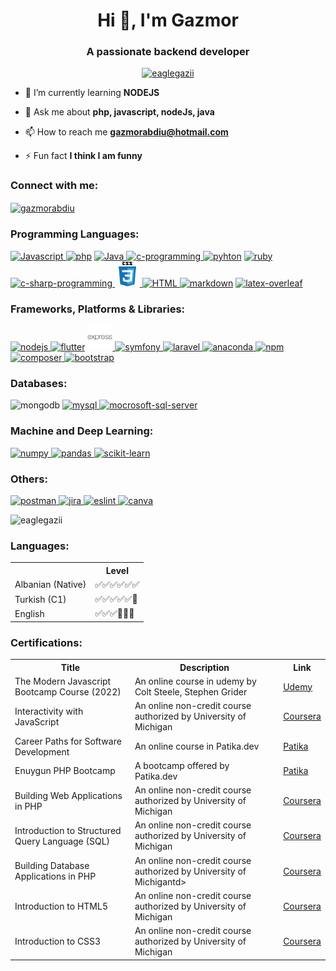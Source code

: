 <h1 align="center">Hi 👋, I'm Gazmor</h1>
<h3 align="center">A passionate backend developer</h3>


<p align="center"> <a href="https://github.com/ryo-ma/github-profile-trophy"><img src="https://github-profile-trophy.vercel.app/?username=eaglegazii" alt="eaglegazii" /></a> </p>


- 🌱 I’m currently learning **NODEJS**

- 💬 Ask me about **php, javascript, nodeJs, java**

- 📫 How to reach me **gazmorabdiu@hotmail.com**

- ⚡ Fun fact **I think I am funny**

<h3 align="left">Connect with me:</h3>
<p align="left">
<a href="https://linkedin.com/in/gazmorabdiu" target="blank"><img align="center" src="https://raw.githubusercontent.com/rahuldkjain/github-profile-readme-generator/master/src/images/icons/Social/linked-in-alt.svg" alt="gazmorabdiu" height="30" width="40" /></a>
</p>


<h3 align="left">Programming Languages: </h3>

<p align="left"><a href="https://developer.mozilla.org/en-US/docs/Web/JavaScript" target="_blank" rel="noreferrer"> <img src="https://upload.wikimedia.org/wikipedia/commons/6/6a/JavaScript-logo.png" alt="Javascript" width="40" height="40"/> </a> <a href="https://www.php.net/docs.php" target="_blank" rel="noreferrer"> <img src="https://upload.wikimedia.org/wikipedia/commons/thumb/2/27/PHP-logo.svg/711px-PHP-logo.svg.png?20180502235434" alt="php" width="80" height="40"/></a> <a href="https://docs.oracle.com/en/java/" target="_blank" rel="noreferrer"> <img src="https://upload.wikimedia.org/wikipedia/en/thumb/3/30/Java_programming_language_logo.svg/320px-Java_programming_language_logo.svg.png" alt="Java" width="30" height="40"/> </a> <a href="https://devdocs.io/c/" target="_blank" rel="noreferrer"> <img src="https://upload.wikimedia.org/wikipedia/commons/1/18/C_Programming_Language.svg" alt="c-programming" width="40" height="40"/> </a> <a href="https://docs.python.org/3/" target="_blank" rel="noreferrer"> <img src="https://upload.wikimedia.org/wikipedia/commons/thumb/c/c3/Python-logo-notext.svg/800px-Python-logo-notext.svg.png" alt="pyhton" width="40" height="40"/></a> <a href="https://www.ruby-lang.org/en/documentation/" target="_blank" rel="noreferrer"> <img src="https://upload.wikimedia.org/wikipedia/commons/thumb/7/73/Ruby_logo.svg/800px-Ruby_logo.svg.png" alt="ruby" width="40" height="40"/> </a> <a href="https://learn.microsoft.com/en-us/dotnet/csharp/" target="_blank" rel="noreferrer"> <img src="https://seeklogo.com/images/C/c-sharp-c-logo-02F17714BA-seeklogo.com.png" alt="c-sharp-programming" width="40" height="40"/> </a><a href="https://developer.mozilla.org/en-US/docs/Web/CSS" target="_blank" rel="noreferrer"> <img src="https://raw.githubusercontent.com/devicons/devicon/master/icons/css3/css3-original-wordmark.svg" alt="css3" width="40" height="40"/> </a><a href="https://developer.mozilla.org/en-US/docs/Glossary/HTML5" target="_blank" rel="noreferrer"> <img src="https://upload.wikimedia.org/wikipedia/commons/thumb/6/61/HTML5_logo_and_wordmark.svg/800px-HTML5_logo_and_wordmark.svg.png" alt="HTML" width="40" height="40"/> </a> <a href="https://www.markdownguide.org/basic-syntax/" target="_blank" rel="noreferrer"> <img src="https://upload.wikimedia.org/wikipedia/commons/thumb/4/48/Markdown-mark.svg/1024px-Markdown-mark.svg.png" alt="markdown" width="40" height="40"/></a> <a href="https://www.overleaf.com/learn" target="_blank" rel="noreferrer"> <img src="https://images.ctfassets.net/nrgyaltdicpt/2OlBbaO7oEFSmTVpreHlkb/66a1b6eb1a10b372557ddbdd0e7099c7/ologo_square_colour_green_bg.png" alt="latex-overleaf" width="40" height="40"/></a> </p>
  
  

<h3 align="left">Frameworks, Platforms & Libraries:</h3>



 <p align="left">  <a href="https://nodejs.org" target="_blank" rel="noreferrer"> <img src="https://upload.wikimedia.org/wikipedia/commons/thumb/d/d9/Node.js_logo.svg/1024px-Node.js_logo.svg.png" alt="nodejs" width="60" height="40"/> </a> <a href="https://flutter.dev" target="_blank" rel="noreferrer"> <img src="https://www.vectorlogo.zone/logos/flutterio/flutterio-icon.svg" alt="flutter" width="40" height="40"/></a> <a href="https://expressjs.com" target="_blank" rel="noreferrer"> <img src="https://raw.githubusercontent.com/devicons/devicon/master/icons/express/express-original-wordmark.svg" alt="express" width="40" height="40"/> </a>  <a href="https://symfony.com/doc/current/index.html" target="_blank" rel="noreferrer"> <img src="https://symfony.com/logos/symfony_black_03.png" alt="symfony" width="40" height="40"/> </a>   <a href="https://laravel.com/docs/9.x/installation" target="_blank" rel="noreferrer"> <img src="https://upload.wikimedia.org/wikipedia/commons/thumb/9/9a/Laravel.svg/800px-Laravel.svg.png" alt="laravel" width="40" height="40"/> </a> <a href="https://docs.anaconda.com/" target="_blank" rel="noreferrer"> <img src="https://upload.wikimedia.org/wikipedia/en/c/cd/Anaconda_Logo.png" alt="anaconda" width="60" height="40"/> </a>  <a href="https://docs.npmjs.com/" target="_blank" rel="noreferrer"> <img src="https://upload.wikimedia.org/wikipedia/commons/thumb/d/db/Npm-logo.svg/1920px-Npm-logo.svg.png" alt="npm" width="60" height="40"/> </a> <a href="https://getcomposer.org/doc/" target="_blank" rel="noreferrer"> <img src="https://upload.wikimedia.org/wikipedia/commons/2/26/Logo-composer-transparent.png" alt="composer" width="40" height="40"/> </a> <a href="https://getbootstrap.com/docs/5.2/getting-started/introduction/" target="_blank" rel="noreferrer"> <img src="https://upload.wikimedia.org/wikipedia/commons/thumb/b/b2/Bootstrap_logo.svg/800px-Bootstrap_logo.svg.png" alt="bootstrap" width="50" height="40"/> </a> 
  
  <p>
  
<h3 align="left">Databases:</h3>
<p align="left><a href="https://www.mongodb.com/docs/" target="_blank" rel="noreferrer"> <img src="https://upload.wikimedia.org/wikipedia/commons/thumb/9/93/MongoDB_Logo.svg/1920px-MongoDB_Logo.svg.png" alt="mongodb" width="100" height="40"/> </a> <a href="https://dev.mysql.com/doc/" target="_blank" rel="noreferrer"> <img src="https://upload.wikimedia.org/wikipedia/en/thumb/d/dd/MySQL_logo.svg/800px-MySQL_logo.svg.png" alt="mysql" width="60" height="40"/> </a> <a href="https://learn.microsoft.com/en-us/sql/sql-server/?view=sql-server-ver16" target="_blank" rel="noreferrer"> <img src="https://upload.wikimedia.org/wikipedia/de/8/8c/Microsoft_SQL_Server_Logo.svg" alt="mocrosoft-sql-server" width="60" height="40"/> </a>

</p>

<h3 align="left">Machine and Deep Learning:</h3><p align="left"> <a href="https://numpy.org/doc/" target="_blank" rel="noreferrer"> <img src="https://upload.wikimedia.org/wikipedia/commons/thumb/3/31/NumPy_logo_2020.svg/1280px-NumPy_logo_2020.svg.png" alt="numpy" width="80" height="40"/> </a> <a href="https://pandas.pydata.org/docs/reference/index.html" target="_blank" rel="noreferrer"> <img src="https://upload.wikimedia.org/wikipedia/commons/thumb/e/ed/Pandas_logo.svg/1920px-Pandas_logo.svg.png" alt="pandas" width="80" height="40"/> </a> <a href="https://scikit-learn.org/stable/" target="_blank" rel="noreferrer"> <img src="https://upload.wikimedia.org/wikipedia/commons/thumb/0/05/Scikit_learn_logo_small.svg/1024px-Scikit_learn_logo_small.svg.png" alt="scikit-learn" width="80" height="40"/> </a>

</p>

<h3 align="left">Others:</h3> <p align="left"> <a href="https://www.postman.com/api-documentation-tool/" target="_blank" rel="noreferrer"> <img src="https://upload.wikimedia.org/wikipedia/commons/c/c2/Postman_%28software%29.png" alt="postman" width="100" height="40"/> </a> <a href="https://confluence.atlassian.com/jira061" target="_blank" rel="noreferrer"> <img src="https://upload.wikimedia.org/wikipedia/commons/thumb/8/82/Jira_%28Software%29_logo.svg/1920px-Jira_%28Software%29_logo.svg.png" alt="jira" width="120" height="40"/> </a> <a href="https://eslint.org/docs/latest/" target="_blank" rel="noreferrer"> <img src="https://upload.wikimedia.org/wikipedia/commons/thumb/e/e3/ESLint_logo.svg/800px-ESLint_logo.svg.png" alt="eslint" width="40" height="40"/> </a> <a href="https://www.canva.com/" target="_blank" rel="noreferrer"> <img src="https://upload.wikimedia.org/wikipedia/en/thumb/3/3b/Canva_Logo.png/1920px-Canva_Logo.png" alt="canva" width="80" height="40"/> </a>


</p>
<p align="left"><img  src="https://github-readme-stats.vercel.app/api/top-langs?username=eaglegazii&show_icons=true&locale=en" alt="eaglegazii" /></p>



<h3 align="left">Languages:</h3>
<table>
  <tr>
    <th></th>
    <th>Level</th>    
  </tr>
  <tr>
    <td>Albanian (Native)</td>
    <td>✅✅✅✅✅✅</td>    
  </tr>
  <tr>
    <td>Turkish (C1)</td>
    <td>✅✅✅✅✅🔲</td>    
  </tr>
  <tr>
    <td>English</td>
    <td>✅✅✅🔲🔲🔲</td>    
  </tr>
</table>


<h3 align="left">Certifications:</h3>

<table>
  <tr>
    <th>Title</th>
    <th>Description</th> 
    <th>Link</th>    
  </tr>
  
   <tr>
    <td>The Modern Javascript Bootcamp Course (2022) </td>
    <td>An online course in udemy by Colt Steele, Stephen Grider</td>
    <td><a href="https://www.udemy.com/certificate/UC-1fc30246-2ad2-42b7-8ce5-b1036bac7371/">Udemy</a></td>    
    
  </tr>
     <tr>
    <td>Interactivity with JavaScript</td>
    <td>An online non-credit course authorized by University of Michigan </td>
    <td><a href="https://www.coursera.org/account/accomplishments/certificate/DL4UYK4ECFZ5">Coursera</a></td>    
    
  </tr>
  <tr>
    <td>Career Paths for Software Development </td>
    <td>An online course in Patika.dev</td>
    <td><a href="https://app.patika.dev/certificates/YLznNSZ">Patika</a></td>    
    
  </tr>
  
  <tr>
    <td>Enuygun PHP Bootcamp</td>
    <td>A bootcamp offered by Patika.dev</td>
    <td><a href="https://verified.sertifier.com/en/verify/22211095776243">Patika</a></td>    
    
  </tr>
 <tr>
    <td>Building Web Applications in PHP</td>
    <td>An online non-credit course authorized by University of Michigan</td>
    <td><a href="https://www.coursera.org/account/accomplishments/certificate/X9KDLG93GZ8T">Coursera</a></td>    
    
  </tr>
   <tr>
    <td>Introduction to Structured Query Language (SQL)</td>
    <td>An online non-credit course authorized by University of Michigan</td>
    <td><a href="https://www.coursera.org/account/accomplishments/certificate/ATANEHFUHJCV">Coursera</a></td>    
    
  </tr>
  <tr>
    <td>Building Database Applications in PHP</td>
    <td>An online non-credit course authorized by University of Michigantd>
    <td><a href="https://www.coursera.org/account/accomplishments/verify/SWTBKALS8XXK">Coursera</a></td>    
    
  </tr>
  
  <tr>
    <td>Introduction to HTML5</td>
    <td>An online non-credit course authorized by University of Michigan</td>
    <td><a href="https://www.coursera.org/account/accomplishments/certificate/PPMJ5GC7V2S7">Coursera</a></td>    
    
  </tr>

<tr>
    <td>Introduction to CSS3</td>
    <td>An online non-credit course authorized by University of Michigan</td>
    <td><a href="https://www.coursera.org/account/accomplishments/certificate/MNCVNLG6MKCK">Coursera</a></td>    
    
  </tr>
  
 
</table>

